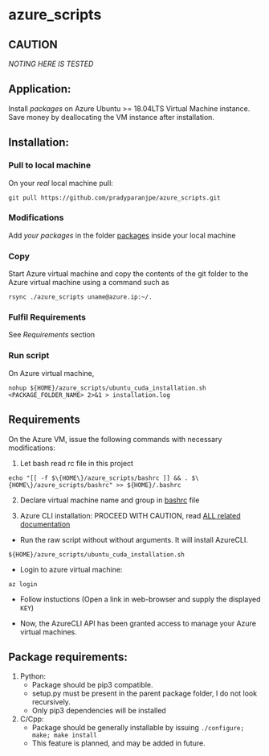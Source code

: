 # azure_scripts

## CAUTION
_*NOTING HERE IS TESTED*_

## Application:
Install _packages_ on Azure Ubuntu >= 18.04LTS Virtual Machine instance.
Save money by deallocating the VM instance after installation.

## Installation:

### Pull to local machine
On your _real_ local machine pull:

`git pull https://github.com/pradyparanjpe/azure_scripts.git`

### Modifications
Add _your packages_ in the folder [packages](./packages/) inside your local machine

### Copy
Start Azure virtual machine and copy the contents of the git folder to the Azure virtual machine using a command such as

`rsync ./azure_scripts uname@azure.ip:~/.`

### Fulfil Requirements
See *Requirements* section

### Run script
On Azure virtual machine,

`nohup ${HOME}/azure_scripts/ubuntu_cuda_installation.sh <PACKAGE_FOLDER_NAME> 2>&1 > installation.log`

## Requirements
On the Azure VM, issue the following commands with necessary modifications:

1. Let bash read rc file in this project

`echo "[[ -f $\{HOME\}/azure_scripts/bashrc ]] && . $\{HOME\}/azure_scripts/bashrc" >> ${HOME}/.bashrc`


2. Declare virtual machine name and group in [bashrc](bashrc) file


3. Azure CLI installation: PROCEED WITH CAUTION, read [ALL related documentation](https://docs.microsoft.com/en-us/cli/azure/install-azure-cli-apt?view=azure-cli-latest)
  - Run the raw script without without arguments. It will install AzureCLI.

  `${HOME}/azure_scripts/ubuntu_cuda_installation.sh`

  - Login to azure virtual machine:

  `az login`

  - Follow instuctions (Open a link in web-browser and supply the displayed `KEY`)

  - Now, the AzureCLI API has been granted access to manage your Azure virtual machines.
  

## Package requirements:
1. Python:
   - Package should be pip3 compatible.
   - setup.py must be present in the parent package folder, I do not look recursively.
   - Only pip3 dependencies will be installed
2. C/Cpp:
   - Package should be generally installable by issuing `./configure; make; make install`
   - This feature is planned, and may be added in future.
